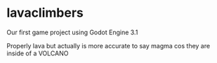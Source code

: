 # lavaclimbers
Our first game project using Godot Engine 3.1

Properly lava but actually is more accurate to say magma cos they are inside of a VOLCANO
